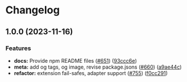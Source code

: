 # Changelog

## 1.0.0 (2023-11-16)


### Features

* **docs:** Provide npm README files ([#651](https://github.com/paritytech/polkadot-cloud/issues/651)) ([93ccc6e](https://github.com/paritytech/polkadot-cloud/commit/93ccc6e97e8af68bc20c5b982988cb895fe75149))
* **meta:** add og tags, og image, revise package.jsons ([#660](https://github.com/paritytech/polkadot-cloud/issues/660)) ([a9ae44c](https://github.com/paritytech/polkadot-cloud/commit/a9ae44c8568cc7069a5b4fc541c6f62b7c6955d3))
* **refactor:** extension fail-safes, adapter support ([#755](https://github.com/paritytech/polkadot-cloud/issues/755)) ([f0cc291](https://github.com/paritytech/polkadot-cloud/commit/f0cc2915a8ad304bc0f1863e9e8e60d07000828c))
